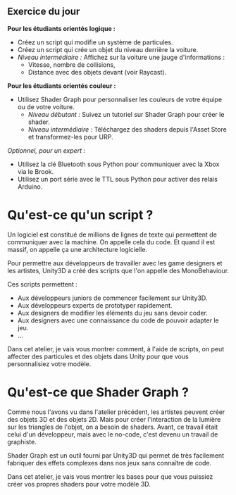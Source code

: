 ## Exercice du jour

**Pour les étudiants orientés logique :**
- Créez un script qui modifie un système de particules.
- Créez un script qui crée un objet du niveau derrière la voiture.
- *Niveau intermédiaire :* Affichez sur la voiture une jauge d'informations :
  - Vitesse, nombre de collisions,
  - Distance avec des objets devant (voir Raycast).

**Pour les étudiants orientés couleur :**
- Utilisez Shader Graph pour personnaliser les couleurs de votre équipe ou de votre voiture.
  - *Niveau débutant :* Suivez un tutoriel sur Shader Graph pour créer le shader.
  - *Niveau intermédiaire :* Téléchargez des shaders depuis l'Asset Store et transformez-les pour URP.

*Optionnel, pour un expert :*
- Utilisez la clé Bluetooth sous Python pour communiquer avec la Xbox via le Brook.
- Utilisez un port série avec le TTL sous Python pour activer des relais Arduino.

# Qu'est-ce qu'un script ?

Un logiciel est constitué de millions de lignes de texte qui permettent de communiquer avec la machine. On appelle cela du code. Et quand il est massif, on appelle ça une architecture logicielle.

Pour permettre aux développeurs de travailler avec les game designers et les artistes, Unity3D a créé des scripts que l'on appelle des MonoBehaviour.

Ces scripts permettent :
- Aux développeurs juniors de commencer facilement sur Unity3D.
- Aux développeurs experts de prototyper rapidement.
- Aux designers de modifier les éléments du jeu sans devoir coder.
- Aux designers avec une connaissance du code de pouvoir adapter le jeu.
- ...

Dans cet atelier, je vais vous montrer comment, à l'aide de scripts, on peut affecter des particules et des objets dans Unity pour que vous personnalisiez votre modèle.

# Qu'est-ce que Shader Graph ?

Comme nous l'avons vu dans l'atelier précédent, les artistes peuvent créer des objets 3D et des objets 2D. Mais pour créer l'interaction de la lumière sur les triangles de l'objet, on a besoin de shaders. Avant, ce travail était celui d'un développeur, mais avec le no-code, c'est devenu un travail de graphiste.

Shader Graph est un outil fourni par Unity3D qui permet de très facilement fabriquer des effets complexes dans nos jeux sans connaître de code.

Dans cet atelier, je vais vous montrer les bases pour que vous puissiez créer vos propres shaders pour votre modèle 3D.

